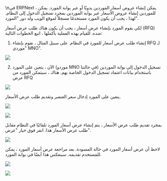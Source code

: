 \nفي ERPNext ، يمكن إنشاء عروض أسعار الموردين يدويًا أو عبر بوابة المورد. يمكن للموردين إنشاء عروض الأسعار عبر بوابة الموردين بمجرد تسجيل الدخول إلى النظام. لهذا ، يجب أن يكون المورد مستخدمًا مسجلاً لموقع الويب وله دور "المورد".

لكي يقوم المورد بإنشاء عرض أسعار ، يجب أن يكون هناك طلب عرض أسعار (RFQ) ضده. للقيام بهذه العملية بأكملها ، اتبع الخطوات التالية:

1) إنشاء طلب عرض أسعار للمورد في النظام. على سبيل المثال ، نقوم بإنشاء RFQ لـ "موردي MNO".

![](https://docs.erpnext.com/files/SuRcElw.png)

2) الآن ، يتعين على المورد (موردو MNO في حالتنا) تسجيل الدخول إلى بوابة الموردين باستخدام بيانات اعتماد تسجيل الدخول الخاصة بهم. هناك ، سيتمكن المورد من عرض RFQ

![](https://docs.erpnext.com/files/MMMlkUS.png)

يتعين على المورد إدخال سعر العنصر وتقديم طلب عرض الأسعار.

![](https://docs.erpnext.com/files/OOnqdmE.png)

![](https://docs.erpnext.com/files/Ga0q2gS.png)

بمجرد تقديم طلب عرض الأسعار ، يتم إنشاء عرض أسعار المورد تلقائيًا في النظام مقابل طلب عرض الأسعار هذا. انقر فوق خيار "عرض".

![](https://docs.erpnext.com/files/2a7jWc6.png)

لاحظ أن عرض أسعار المورد في حالة المسودة. بعد مراجعة عرض أسعار المورد ، يمكن للمستخدم تقديمه. سينعكس هذا أيضًا في بوابة المورد.

![](https://docs.erpnext.com/files/P010Tfe.png)

![](https://docs.erpnext.com/files/WrWFtea.png)